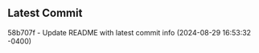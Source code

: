 
## Latest Commit
58b707f - Update README with latest commit info (2024-08-29 16:53:32 -0400) <Yunxi-Zhou>
